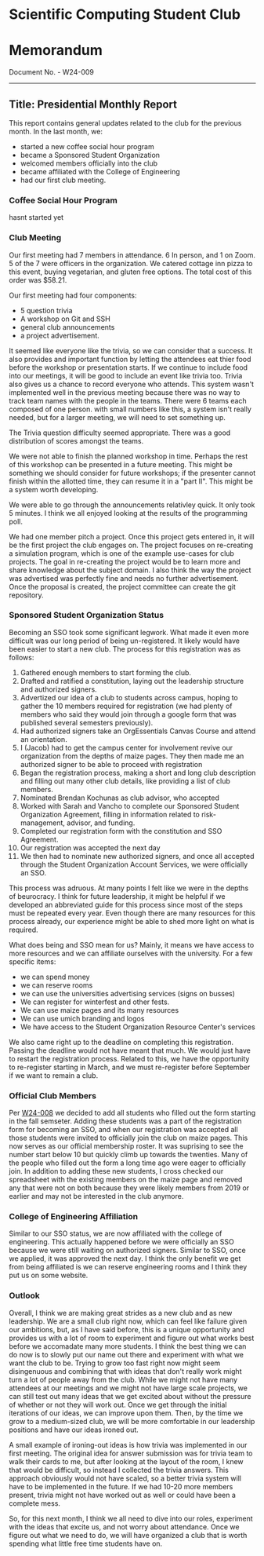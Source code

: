 # Scientific Computing Student Club

# Memorandum
Document No. - W24-009

---

Title: Presidential Monthly Report
---
This report contains general updates related to the club for the previous month. In the last month, we:
- started a new coffee social hour program 
- became a Sponsored Student Organization 
- welcomed members officially into the club
- became affiliated with the College of Engineering 
- had our first club meeting.

### Coffee Social Hour Program
hasnt started yet

### Club Meeting
Our first meeting had 7 members in attendance. 6 In person, and 1 on Zoom. 5 of the 7 were officers in the organization. We catered cottage inn pizza to this event, buying vegetarian, and gluten free options. The total cost of this order was \$58.21.

Our first meeting had four components:
 - 5 question trivia
 - A workshop on Git and SSH 
 - general club announcements
 - a project advertisement. 
 
It seemed like everyone like the trivia, so we can consider that a success. It also provides and important function by letting the attendees eat thier food before the workshop or presentation starts. If we continue to include food into our meetings, it will be good to include an event like trivia too. Trivia also gives us a chance to record everyone who attends. This system wasn't implemented well in the previous meeting because there was no way to track team names with the people in the teams. There were 6 teams each composed of one person. with small numbers like this, a system isn't really needed, but for a larger meeting, we will need to set something up.

The Trivia question difficulty seemed appropriate. There was a good distribution of scores amongst the teams. 

We were not able to finish the planned workshop in time. Perhaps the rest of this workshop can be presented in a future meeting. This might be something we should consider for future workshops; if the presenter cannot finish within the allotted time, they can resume it in a "part II". This might be a system worth developing.

We were able to go through the announcements relativley quick. It only took 5 minutes. I think we all enjoyed looking at the results of the programming poll.

We had one member pitch a project. Once this project gets entered in, it will be the first project the club engages on. The project focuses on re-creating a simulation program, which is one of the example use-cases for club projects. The goal in re-creating the project would be to learn more and share knowledge about the subject domain. I also think the way the project was advertised was perfectly fine and needs no further advertisement. Once the proposal is created, the project committee can create the git repository.

### Sponsored Student Organization Status

Becoming an SSO took some significant legwork. What made it even more difficult was our long period of being un-registered. It likely would have been easier to start a new club. The process for this registration was as follows:

1. Gathered enough members to start forming the club.
2. Drafted and ratified a constitution, laying out the leadership structure and authorized signers.
3. Advertized our idea of a club to students across campus, hoping to gather the 10 members required for registration (we had plenty of members who said they would join through a google form that was published several semesters previously).
4. Had authorized signers take an OrgEssentials Canvas Course and attend an orientation.
5. I (Jacob) had to get the campus center for involvement revive our organization from the depths of maize pages. They then made me an authorized signer to be able to proceed with registration
5. Began the registration process, making a short and long club description and filling out many other club details, like providing a list of club members.
6. Nominated Brendan Kochunas as club advisor, who accepted
7. Worked with Sarah and Vancho to complete our Sponsored Student Organization Agreement, filling in information related to risk-management, advisor, and funding. 
8. Completed our registration form with the constitution and SSO Agreement.
9. Our registration was accepted the next day
10. We then had to nominate new authorized signers, and once all accepted through the Student Organization Account Services, we were officially an SSO.

This process was adruous. At many points I felt like we were in the depths of beurocracy. I think for future leadership, it might be helpful if we developed an abbreviated guide for this process since most of the steps must be repeated every year. Even though there are many resources for this process already, our experience might be able to shed more light on what is required.

What does being and SSO mean for us? Mainly, it means we have access to more resources and we can affiliate ourselves with the university. For a few specific items:
- we can spend money
- we can reserve rooms
- we can use the universities advertising services (signs on busses)
- We can register for winterfest and other fests.
- We can use maize pages and its many resources
- We can use umich branding and logos
- We have access to the Student Organization Resource Center's services

We also came right up to the deadline on completing this registration. Passing the deadline would not have meant that much. We would just have to restart the registration process. Related to this, we have the opportunity to re-register starting in March, and we must re-register before September if we want to remain a club.

### Official Club Members
Per [W24-008](/legislation/W24-008.md) we decided to add all students who filled out the form starting in the fall semseter. Adding these students was a part of the registration form for becoming an SSO, and when our registration was accepted all those students were invited to officially join the club on maize pages. This now serves as our official membership roster. It was suprising to see the number start below 10 but quickly climb up towards the twenties. Many of the people who filled out the form a long time ago were eager to officially join. In addition to adding these new students, I cross checked our spreadsheet with the existing members on the maize page and removed any that were not on both because they were likely members from 2019 or earlier and may not be interested in the club anymore.

### College of Engineering Affiliation

Similar to our SSO status, we are now affiliated with the college of engineering. This actually happened before we were officially an SSO because we were still waiting on authorized signers. Similar to SSO, once we applied, it was approved the next day. I think the only benefit we get from being affiliated is we can reserve engineering rooms and I think they put us on some website.

### Outlook

Overall, I think we are making great strides as a new club and as new leadership. We are a small club right now, which can feel like failure given our ambitions, but, as I have said before, this is a unique opportunity and provides us with a lot of room to experiment and figure out what works best before we accomadate many more students. I think the best thing we can do now is to slowly put our name out there and experiment with what we want the club to be. Trying to grow too fast right now might seem disingenuous and combining that with ideas that don't really work might turn a lot of people away from the club. While we might not have many attendees at our meetings and we might not have large scale projects, we can still test out many ideas that we get excited about without the pressure of whether or not they will work out. Once we get through the initial iterations of our ideas, we can improve upon them. Then, by the time we grow to a medium-sized club, we will be more comfortable in our leadership positions and have our ideas ironed out. 

A small example of ironing-out ideas is how trivia was implemented in our first meeting. The original idea for answer submission was for trivia team to walk their cards to me, but after looking at the layout of the room, I knew that would be difficult, so instead I collected the trivia answers. This approach obviously would not have scaled, so a better trivia system will have to be implemented in the future. If we had 10-20 more members present, trivia might not have worked out as well or could have been a complete mess.

So, for this next month, I think we all need to dive into our roles, experiment with the ideas that excite us, and not worry about attendance. Once we figure out what we need to do, we will have organized a club that is worth spending what little free time students have on. 
